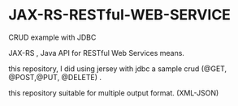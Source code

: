 # JAX-RS-RESTful-WEB-SERVICE
CRUD example with JDBC

JAX-RS , Java API for RESTful Web Services means.

this repository, I did using jersey with jdbc a sample crud (@GET, @POST,@PUT, @DELETE) .

this repository suitable for multiple output format. (XML-JSON)




